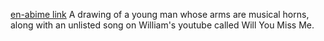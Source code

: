 [en-abime link](https://www.en-abime.com/not-yet)
A drawing of a young man whose arms are musical horns, along with an unlisted song on William's youtube called Will You Miss Me.